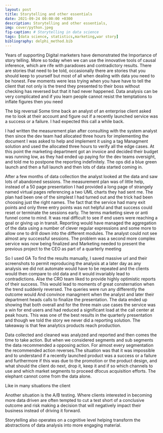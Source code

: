 ```yaml
---
layout: post
title: Storytelling and other essentials
date: 2021-09-24 00:00:00 +0300
description: Storytelling and other essentials,
img: cover/python.jpeg
fig-caption: # Storytelling in data science
tags: [data science, statistics,marketing,war story]
bibliography: delphi_method.bib
---
```


Years of supporting Digital marketers have demonstrated the Importance of story telling. More so today when we can use the innovative tools of causal inference, which are rife with paradoxes and contradictory results. There are stories that need to be told, occasionally there are stories that you should keep to yourself but most of all when dealing with data you need to be honest.
Few moments were less trying when you have have to tell the client that not only is the trend they presented to their boss without checking has reversed but that it had never happened.
Data analysis can be very complicated and if you learn people cannot resist the temptations to inflate figures then you need

The big reversal
Some time back an analyst of an enterprise client asked me to look at their account and figure out if a recently launched service was a success or a failure. I had expected this call a while back.

I had written the measurement plan after consulting with the system analyst then since the dev team had allocated three hours for implementing the document I was asked to help and implement it using a tag Managment solution and used the allocated three hours to verify all the edge cases. At this point the marketing department got an invoice and decided their budget was running low, as they had ended up paying for the dev teams oversight, and told me to postpone the reporting indefinitely. The ops did a blue green launch and then a full launch and then lots of data started coming in.

After  a few months of data collection the analyst looked at the data and saw lots of abandoned sessions. The measurement plan was of little help, instead of a 50 page presentation I had provided a long page of strangely named virtual pages referencing a two UML charts they had sent me. The plan had been one of the simplest I had turned out and the trick had been choosing just the right names. The fact that the service had many exit points and only three entry points was not helpful and that success could reset or terminate the sessions early. The terms marketing sieve or anti funnel come to mind. It was real difficult to see if end users were reaching a goal or giving up in transit. Reporting would have managed the aggregation of the data using a number of clever regular expressions and some more to allow one to drill down into the different modules. The analyst could not see almost any successful  sessions. The problem was a second more complex service was now being finalized and Marketing needed to present the previous project to the CEO as part of a quarterly meeting

So I used GA To find the results manually, I saved massive url and their screenshots to permit reproducing the analysis at a later day as any analysis we did not automate would have to be repeated and the clients would then compare to old data and it would invariably lead to contradictions. Alse the CRO team liked to provide highly optimistic reports of their success. This would lead to moments of great consternation when the trend suddenly reversed. The queries were run any differently the outcome would And convince managment when the analyst and later their department heads calls to finalize the presentation. The data ended up showing that both overall and for the three main use cases the service was a win for end users and had reduced a significant load at the call center at peak hours. This was one of the best results in the quarterly presentation and though we told the story we never did a reporting solution. The takeaway is that few analytics products reach production.


Data collected and cleaned was analyzed and reported and then comes the time to take action. But when we considered segments and sub segments the data recommended a opposing action. For almost every segmentation the recommended action reverses.The situation was that it was impossible and to understand if a recently launched product was a success or a failure and furthermore if this was due to the promotion or the product design, and what should the client do next, drop it, keep it and if so which channels to use and which market segments to proceed dfocus acquisition efforts. The elephant cannot come from the data alone.

Like in many situations the client


Another situation is the A/B testing. Where clients interested in becoming more data driven are often tempted to cut a test short of a conclusive outcome and risk making a decision that will negatively impact their business instead of driving it forward.



Storytelling also operates on a cognitive level helping transform the abstractions of data analysis into more engaging material.